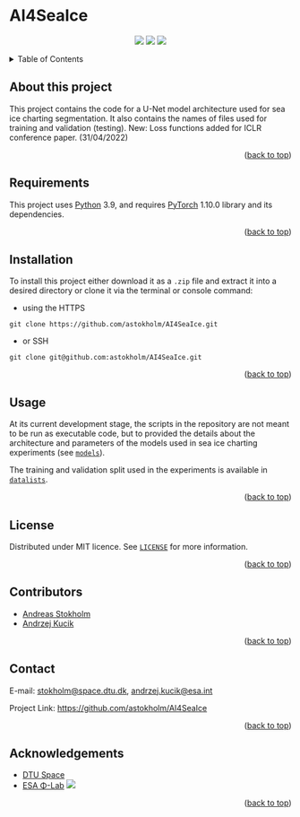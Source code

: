 # AI4SeaIce

<p align="center">
<a href="https://github.com/astokholm/AI4SeaIce/graphs/contributors">
        <img src="https://img.shields.io/badge/contributors-2-green" /></a>
<a href="https://github.com/astokholm/AI4SeaIce/">
        <img src="https://img.shields.io/badge/version-0.1.0-blue" /></a>
<a href="https://github.com/astokholm/AI4SeaIce/LICENSE">
        <img src="https://img.shields.io/badge/license-MIT-green" /></a>
</p>

<details>
<summary>Table of Contents</summary>
<ol>
<li><a href="#about-this-project">About This Project</a></li>
<li><a href="#requireents">Requirements</a></li>
<li><a href="#installation">Installation</a></li>
<li><a href="#usage">Usage</a></li>
<li><a href="#license">License</a></li>
<li><a href="#contact">Contact</a></li>
<li><a href="#acknowledgements">Acknowledgements</a></li>
</ol>
</details>

## About this project

This project contains the code for a U-Net model architecture used for sea ice charting segmentation. It also 
contains the names of files used for training and validation (testing).
New: Loss functions added for ICLR conference paper. (31/04/2022)

<p align="right">(<a href="#top">back to top</a>)</p>

## Requirements
This project uses [Python](https://www.python.org/) 3.9, and requires [PyTorch](https://www.pytorch.org/) 1.10.0 
library and its dependencies.

<p align="right">(<a href="#top">back to top</a>)</p>

## Installation

To install this project either download it as a `.zip` file and extract it into
a desired directory or clone it via the terminal or console command:

* using the HTTPS

```shell
git clone https://github.com/astokholm/AI4SeaIce.git
```

* or SSH

```shell
git clone git@github.com:astokholm/AI4SeaIce.git
```

<p align="right">(<a href="#top">back to top</a>)</p>

## Usage
At its current development stage, the scripts in the repository are not meant to be run as executable code, but to 
provided the details about the architecture and parameters of the models used in sea ice charting experiments (see 
[`models`](./models)). 

The training and validation split used in the experiments is available in [`datalists`](./datalists).

<p align="right">(<a href="#top">back to top</a>)</p>

## License
Distributed
under MIT licence. See [`LICENSE`](./LICENSE) for more information.

<p align="right">(<a href="#top">back to top</a>)</p>

## Contributors

* [Andreas Stokholm](https://github.com/astokholm/)
* [Andrzej Kucik](https://github.com/AndrzejKucik/)

<p align="right">(<a href="#top">back to top</a>)</p>

## Contact

E-mail: [stokholm@space.dtu.dk](mailto:stokholm@space.dtu.dk),  [andrzej.kucik@esa.int](mailto:andrzej.kucik@esa.int)

Project Link: <https://github.com/astokholm/AI4SeaIce>

<p align="right">(<a href="#top">back to top</a>)</p>

## Acknowledgements

* [DTU Space](https://www.space.dtu.dk/)
* [ESA &Phi;-Lab](https://philab.phi.esa.int/) <a href="https://github.com/ESA-PhiLab">
        <img src="https://img.shields.io/badge/GitHub-100000?style=for-the-badge&logo=github&logoColor=white" /></a>

<p align="right">(<a href="#top">back to top</a>)</p>

